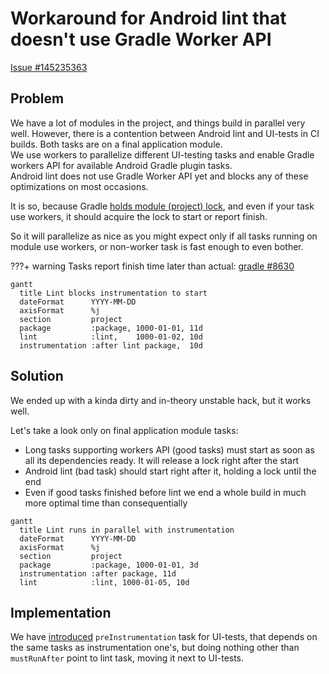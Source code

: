 # Workaround for Android lint that doesn't use Gradle Worker API 

[Issue #145235363](https://issuetracker.google.com/issues/145235363)

## Problem

We have a lot of modules in the project, and things build in parallel very well. 
However, there is a contention between Android lint and UI-tests in CI builds. Both tasks are on a final application module.\
We use workers to parallelize different UI-testing tasks and enable Gradle workers API for available Android Gradle plugin tasks.\
Android lint does not use Gradle Worker API yet and blocks any of these optimizations on most occasions.

It is so, because Gradle [holds module (project) lock](https://github.com/gradle/gradle/issues/8630#issuecomment-488161594),
and even if your task use workers, it should acquire the lock to start or report finish.

So it will parallelize as nice as you might expect only if all tasks running on module use workers, or non-worker task
is fast enough to even bother.

???+ warning 
    Tasks report finish time later than actual: [gradle #8630](https://github.com/gradle/gradle/issues/8630#issuecomment-488161594)

```mermaid
gantt
  title Lint blocks instrumentation to start
  dateFormat      YYYY-MM-DD
  axisFormat      %j
  section         project
  package         :package, 1000-01-01, 11d
  lint            :lint,    1000-01-02, 10d
  instrumentation :after lint package,  10d
```

## Solution

We ended up with a kinda dirty and in-theory unstable hack, but it works well.

Let's take a look only on final application module tasks:

- Long tasks supporting workers API (good tasks) must start as soon as all its dependencies ready. It will release a lock right after the start
- Android lint (bad task) should start right after it, holding a lock until the end
- Even if good tasks finished before lint we end a whole build in much more optimal time than consequentially

```mermaid
gantt
  title Lint runs in parallel with instrumentation
  dateFormat      YYYY-MM-DD
  axisFormat      %j
  section         project
  package         :package, 1000-01-01, 3d
  instrumentation :after package, 11d
  lint            :lint, 1000-01-05, 10d
```

## Implementation

We have [introduced](https://github.com/avito-tech/avito-android/pull/200) `preInstrumentation` task for UI-tests, that depends on the same tasks as instrumentation one's,
but doing nothing other than `mustRunAfter` point to lint task, moving it next to UI-tests.
